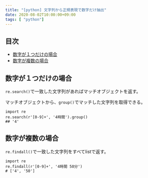 ```yaml
---
title: "[python] 文字列から正規表現で数字だけ抽出"
date: 2020-08-02T10:00:00+09:00
tags: [ "python"]
---
```


## 目次
- [数字が１つだけの場合](#数字が１つだけの場合)
- [数字が複数の場合](#数字が複数の場合)

## 数字が１つだけの場合

`re.search()`で一致した文字列があればマッチオブジェクトを返す。

マッチオブジェクトから、`group()`でマッチした文字列を取得できる。

```
import re
re.search(r'[0-9]+', '4時間').group()
## '4'
```


## 数字が複数の場合

`re.findall()`で一致した文字列をすべてlistで返す。

```
import re
re.findall(r'[0-9]+', '4時間 50分')
# ['4', '50']
```

